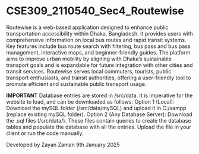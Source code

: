# CSE309_2110540_Sec4_Routewise
Routewise is a web-based application designed to enhance public transportation accessibility within Dhaka, Bangladesh. It provides users with comprehensive information on local bus routes and rapid transit systems. Key features include bus route search with filtering, bus pass and bus pass management, interactive maps, and beginner-friendly guides. The platform aims to improve urban mobility by aligning with Dhaka’s sustainable transport goals and is expandable for future integration with other cities and transit services. Routewise serves local commuters, tourists, public transport enthusiasts, and transit authorities, offering a user-friendly tool to promote efficient and sustainable public transport usage.

****IMPORTANT****
Database entries are stored in /src/data. It is imperative for the website to load, and can be downloaded as follows:
Option 1 (Local): Download the mySQL folder (/src/data/mySQL) and upload it in C:/xampp (replace existing mySQL folder).
Option 2 (Any Database Server): Download the .sql files (/src/data/). These files contain queries to create the database tables and populate the database with all the entries. Upload the file in your client or run the code manually.

Developed by Zayan Zaman
9th January 2025

